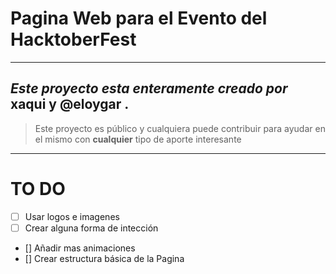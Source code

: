 # Pagina Web para el Evento del HacktoberFest
---
*Este proyecto esta enteramente creado por*  **xaqui** y **@eloygar** .
---
> Este proyecto es público y cualquiera puede contribuir para ayudar en el mismo con **cualquier** tipo de aporte interesante
---
# TO DO
  - [ ] Usar logos e imagenes
  - [ ] Crear alguna forma de intección
  - [] Añadir mas animaciones
  - [] Crear estructura básica de la Pagina

